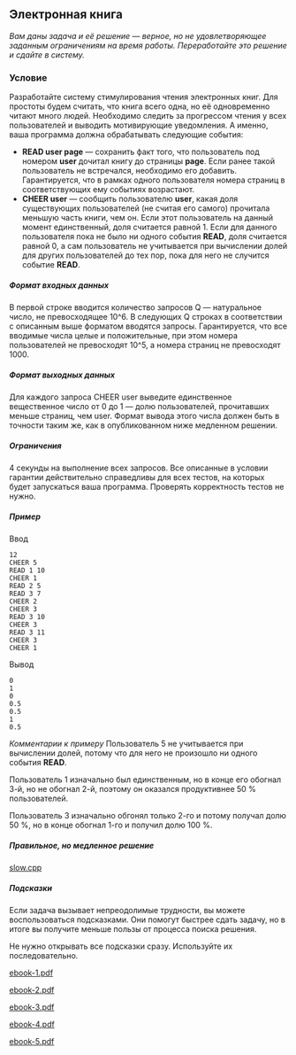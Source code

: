## Электронная книга ##

*Вам даны задача и её решение — верное, но не удовлетворяющее заданным ограничениям на время работы. Переработайте это решение и сдайте в систему.*

### Условие ###

Разработайте систему стимулирования чтения электронных книг. Для простоты будем считать, что книга всего одна, но её одновременно читают много людей. Необходимо следить за прогрессом чтения у всех пользователей и выводить мотивирующие уведомления. А именно, ваша программа должна обрабатывать следующие события:

* **READ user page** — сохранить факт того, что пользователь под номером **user** дочитал книгу до страницы **page**. Если ранее такой пользователь не встречался, необходимо его добавить. Гарантируется, что в рамках одного пользователя номера страниц в соответствующих ему событиях возрастают.
* **CHEER user** — сообщить пользователю **user**, какая доля существующих пользователей (не считая его самого) прочитала меньшую часть книги, чем он. Если этот пользователь на данный момент единственный, доля считается равной 1. Если для данного пользователя пока не было ни одного события **READ**, доля считается равной 0, а сам пользователь не учитывается при вычислении долей для других пользователей до тех пор, пока для него не случится событие **READ**.

##### Формат входных данных #####

В первой строке вводится количество запросов Q — натуральное число, не превосходящее 10^6. В следующих Q строках в соответствии с описанным выше форматом вводятся запросы. Гарантируется, что все вводимые числа целые и положительные, при этом номера пользователей не превосходят 10^5, а номера страниц не превосходят 1000.

##### Формат выходных данных #####

Для каждого запроса CHEER user выведите единственное вещественное число от 0 до 1 — долю пользователей, прочитавших меньше страниц, чем user. Формат вывода этого числа должен быть в точности таким же, как в опубликованном ниже медленном решении.

##### Ограничения #####

4 секунды на выполнение всех запросов. Все описанные в условии гарантии действительно справедливы для всех тестов, на которых будет запускаться ваша программа. Проверять корректность тестов не нужно.

##### Пример #####

Ввод
```
12
CHEER 5
READ 1 10
CHEER 1
READ 2 5
READ 3 7
CHEER 2
CHEER 3
READ 3 10
CHEER 3
READ 3 11
CHEER 3
CHEER 1
```

Вывод
```
0
1
0
0.5
0.5
1
0.5
```

*Комментарии к примеру*
Пользователь 5 не учитывается при вычислении долей, потому что для него не произошло ни одного события **READ**.

Пользователь 1 изначально был единственным, но в конце его обогнал 3-й, но не обогнал 2-й, поэтому он оказался продуктивнее 50 % пользователей.

Пользователь 3 изначально обгонял только 2-го и потому получал долю 50 %, но в конце обогнал 1-го и получил долю 100 %.

##### Правильное, но медленное решение #####

[slow.cpp](https://github.com/Phobos25/LongJourney/blob/master/cpp/red_belt/week2/Ebook/source/slow.cpp)

##### Подсказки #####

Если задача вызывает непреодолимые трудности, вы можете воспользоваться подсказками. Они помогут быстрее сдать задачу, но в итоге вы получите меньше пользы от процесса поиска решения.

Не нужно открывать все подсказки сразу. Используйте их последовательно.

[ebook-1.pdf](https://github.com/Phobos25/LongJourney/blob/master/cpp/red_belt/week2/Ebook/ebook-1.pdf)

[ebook-2.pdf](https://github.com/Phobos25/LongJourney/blob/master/cpp/red_belt/week2/Ebook/ebook-2.pdf)

[ebook-3.pdf](https://github.com/Phobos25/LongJourney/blob/master/cpp/red_belt/week2/Ebook/ebook-3.pdf)

[ebook-4.pdf](https://github.com/Phobos25/LongJourney/blob/master/cpp/red_belt/week2/Ebook/ebook-4.pdf)

[ebook-5.pdf](https://github.com/Phobos25/LongJourney/blob/master/cpp/red_belt/week2/Ebook/ebook-5.pdf)
